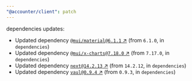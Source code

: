 ```yaml
---
"@accounter/client": patch
---
```

dependencies updates:
  - Updated dependency [`@mui/material@6.1.1` ↗︎](https://www.npmjs.com/package/@mui/material/v/6.1.1) (from `6.1.0`, in `dependencies`)
  - Updated dependency [`@mui/x-charts@7.18.0` ↗︎](https://www.npmjs.com/package/@mui/x-charts/v/7.18.0) (from `7.17.0`, in `dependencies`)
  - Updated dependency [`next@14.2.13` ↗︎](https://www.npmjs.com/package/next/v/14.2.13) (from `14.2.12`, in `dependencies`)
  - Updated dependency [`vaul@0.9.4` ↗︎](https://www.npmjs.com/package/vaul/v/0.9.4) (from `0.9.3`, in `dependencies`)
